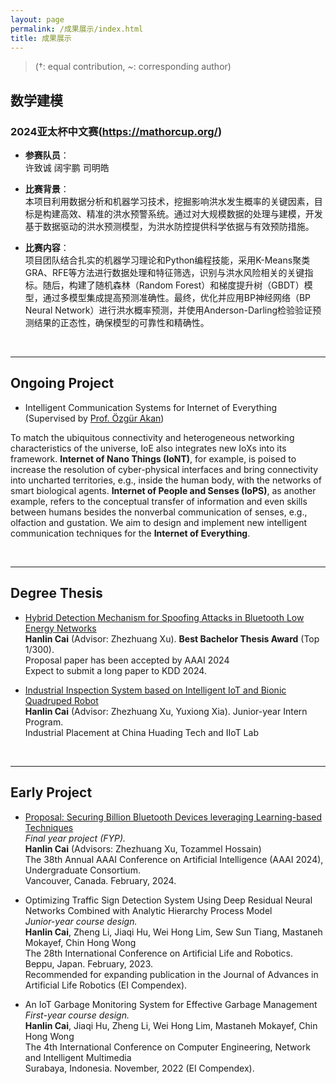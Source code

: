 ```yaml
---
layout: page
permalink: /成果展示/index.html
title: 成果展示
---
```


> (†: equal contribution, ~: corresponding author)


<!-- 成果展示基于当前板块，按照比赛项目类别进行分类展示成果，可以插入证书图片 -->
## 数学建模
### 2024亚太杯中文赛(https://mathorcup.org/)
- **参赛队员**：<br>许致诚 阔宇鹏 司明皓<br>
- **比赛背景**：<br>本项目利用数据分析和机器学习技术，挖掘影响洪水发生概率的关键因素，目标是构建高效、精准的洪水预警系统。通过对大规模数据的处理与建模，开发基于数据驱动的洪水预测模型，为洪水防控提供科学依据与有效预防措施。<br>

- **比赛内容**：<br>项目团队结合扎实的机器学习理论和Python编程技能，采用K-Means聚类GRA、RFE等方法进行数据处理和特征筛选，识别与洪水风险相关的关键指标。随后，构建了随机森林（Random Forest）和梯度提升树（GBDT）模型，通过多模型集成提高预测准确性。最终，优化并应用BP神经网络（BP Neural Network）进行洪水概率预测，并使用Anderson-Darling检验验证预测结果的正态性，确保模型的可靠性和精确性。

  <br>

---

## Ongoing Project

- Intelligent Communication Systems for Internet of Everything (Supervised by [Prof. Özgür Akan](https://www.eng.cam.ac.uk/profiles/oba21))

To match the ubiquitous connectivity and heterogeneous networking characteristics of the universe, IoE also integrates new IoXs into its framework. **Internet of Nano Things (IoNT)**, for example, is poised to increase the resolution of cyber-physical interfaces and bring connectivity into uncharted territories, e.g., inside the human body, with the networks of smart biological agents. **Internet of People and Senses (IoPS)**, as another example, refers to the conceptual transfer of information and even skills between humans besides the nonverbal communication of senses, e.g., olfaction and gustation. We aim to design and implement new intelligent communication techniques for the **Internet of Everything**.

<br>

---

## Degree Thesis

- [Hybrid Detection Mechanism for Spoofing Attacks in Bluetooth Low Energy Networks](https://caihanlin.com/mypaper/thesis/UG-thesis.pdf)<br>**Hanlin Cai** (Advisor: Zhezhuang Xu). **Best Bachelor Thesis Award** (Top 1/300).<br>Proposal paper has been accepted by AAAI 2024<br>Expect to submit a long paper to KDD 2024.

- [Industrial Inspection System based on Intelligent IoT and Bionic Quadruped Robot](https://caihanlin.com/mypaper/thesis/IP-report.pdf)<br>**Hanlin Cai** (Advisor: Zhezhuang Xu, Yuxiong Xia). Junior-year Intern Program.<br>Industrial Placement at China Huading Tech and IIoT Lab<br>

  <br>

---

## Early Project

- [Proposal: Securing Billion Bluetooth Devices leveraging Learning-based Techniques](https://ojs.aaai.org/index.php/AAAI/article/view/30544)<br>*Final year project (FYP).*<br>**Hanlin Cai** (Advisors: Zhezhuang Xu, Tozammel Hossain)<br>The 38th Annual AAAI Conference on Artificial Intelligence (AAAI 2024), Undergraduate Consortium.<br>Vancouver, Canada. February, 2024.

- Optimizing Traffic Sign Detection System Using Deep Residual Neural Networks Combined with Analytic Hierarchy Process Model<br>*Junior-year course design.*<br>**Hanlin Cai**, Zheng Li, Jiaqi Hu, Wei Hong Lim, Sew Sun Tiang, Mastaneh Mokayef, Chin Hong Wong<br>The 28th International Conference on Artificial Life and Robotics.<br>Beppu, Japan. February, 2023.<br>Recommended for expanding publication in the Journal of Advances in Artificial Life Robotics (EI Compendex).

- An IoT Garbage Monitoring System for Effective Garbage Management<br>*First-year course design.*<br>**Hanlin Cai**, Jiaqi Hu, Zheng Li, Wei Hong Lim, Mastaneh Mokayef, Chin Hong Wong<br>The 4th International Conference on Computer Engineering, Network and Intelligent Multimedia<br>Surabaya, Indonesia. November, 2022 (EI Compendex).<br>

  <br>
